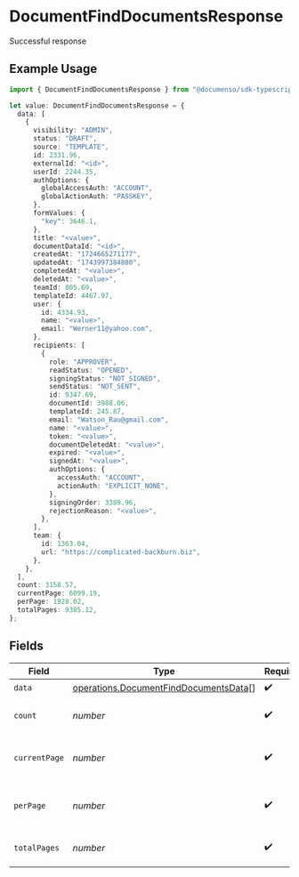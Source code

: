 # DocumentFindDocumentsResponse

Successful response

## Example Usage

```typescript
import { DocumentFindDocumentsResponse } from "@documenso/sdk-typescript/models/operations";

let value: DocumentFindDocumentsResponse = {
  data: [
    {
      visibility: "ADMIN",
      status: "DRAFT",
      source: "TEMPLATE",
      id: 2331.96,
      externalId: "<id>",
      userId: 2244.35,
      authOptions: {
        globalAccessAuth: "ACCOUNT",
        globalActionAuth: "PASSKEY",
      },
      formValues: {
        "key": 3646.1,
      },
      title: "<value>",
      documentDataId: "<id>",
      createdAt: "1724665271177",
      updatedAt: "1743997384880",
      completedAt: "<value>",
      deletedAt: "<value>",
      teamId: 805.69,
      templateId: 4467.97,
      user: {
        id: 4334.93,
        name: "<value>",
        email: "Werner11@yahoo.com",
      },
      recipients: [
        {
          role: "APPROVER",
          readStatus: "OPENED",
          signingStatus: "NOT_SIGNED",
          sendStatus: "NOT_SENT",
          id: 9347.69,
          documentId: 3988.06,
          templateId: 245.87,
          email: "Watson_Rau@gmail.com",
          name: "<value>",
          token: "<value>",
          documentDeletedAt: "<value>",
          expired: "<value>",
          signedAt: "<value>",
          authOptions: {
            accessAuth: "ACCOUNT",
            actionAuth: "EXPLICIT_NONE",
          },
          signingOrder: 3389.96,
          rejectionReason: "<value>",
        },
      ],
      team: {
        id: 1363.04,
        url: "https://complicated-backburn.biz",
      },
    },
  ],
  count: 3158.57,
  currentPage: 6099.19,
  perPage: 1928.02,
  totalPages: 9385.12,
};
```

## Fields

| Field                                                                                          | Type                                                                                           | Required                                                                                       | Description                                                                                    |
| ---------------------------------------------------------------------------------------------- | ---------------------------------------------------------------------------------------------- | ---------------------------------------------------------------------------------------------- | ---------------------------------------------------------------------------------------------- |
| `data`                                                                                         | [operations.DocumentFindDocumentsData](../../models/operations/documentfinddocumentsdata.md)[] | :heavy_check_mark:                                                                             | N/A                                                                                            |
| `count`                                                                                        | *number*                                                                                       | :heavy_check_mark:                                                                             | The total number of items.                                                                     |
| `currentPage`                                                                                  | *number*                                                                                       | :heavy_check_mark:                                                                             | The current page number, starts at 1.                                                          |
| `perPage`                                                                                      | *number*                                                                                       | :heavy_check_mark:                                                                             | The number of items per page.                                                                  |
| `totalPages`                                                                                   | *number*                                                                                       | :heavy_check_mark:                                                                             | The total number of pages.                                                                     |